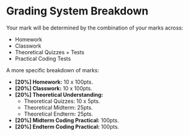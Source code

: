# Grading System Breakdown

Your mark will be determined by the combination of your marks across:
-  Homework
-  Classwork
-  Theoretical Quizzes + Tests
-  Practical Coding Tests

A more specific breakdown of marks:

 - **[20%] Homework:** 10 x 100pts.
 - **[20%] Classwork:** 10 x 100pts.
 - **[20%] Theoretical Understanding:**
   - Theoretical Quizzes: 10 x 5pts.
   - Theoretical Midterm: 25pts.
   - Theoretical Endterm: 25pts.
 - **[20%] Midterm Coding Practical:** 100pts.
 - **[20%] Endterm Coding Practical:** 100pts.


